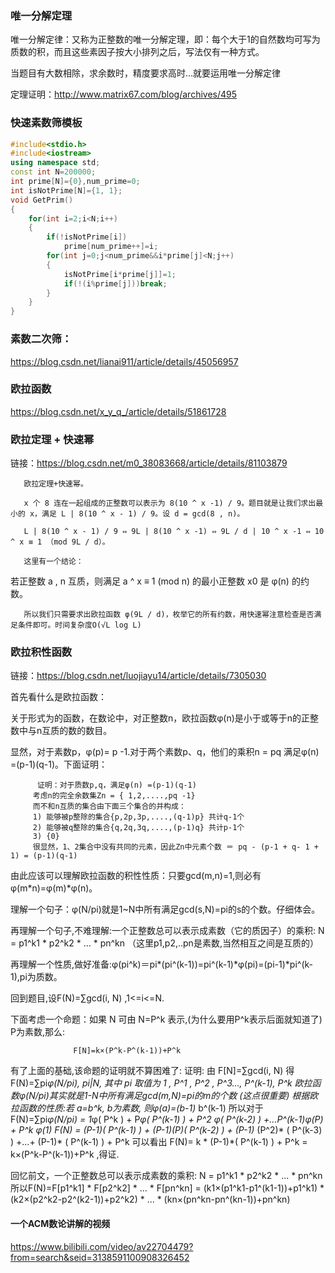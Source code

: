 ### 唯一分解定理

唯一分解定律：又称为正整数的唯一分解定理，即：每个大于1的自然数均可写为质数的积，而且这些素因子按大小排列之后，写法仅有一种方式。

当题目有大数相除，求余数时，精度要求高时…就要运用唯一分解定律

定理证明：<http://www.matrix67.com/blog/archives/495>



### 快速素数筛模板

```c++
#include<stdio.h>
#include<iostream>  
using namespace std;      
const int N=200000;
int prime[N]={0},num_prime=0;
int isNotPrime[N]={1, 1};
void GetPrim()
{
	for(int i=2;i<N;i++)
 	{
        if(!isNotPrime[i])
            prime[num_prime++]=i;
        for(int j=0;j<num_prime&&i*prime[j]<N;j++)
        {
        	isNotPrime[i*prime[j]]=1;
            if(!(i%prime[j]))break;
        }
    }
}
```

### 素数二次筛：

<https://blog.csdn.net/lianai911/article/details/45056957>

### 欧拉函数

<https://blog.csdn.net/x_y_q_/article/details/51861728>

### 欧拉定理 + 快速幂

链接：<https://blog.csdn.net/m0_38083668/article/details/81103879>

       欧拉定理+快速幂。
    
       x 个 8 连在一起组成的正整数可以表示为 8(10 ^ x -1) / 9。题目就是让我们求出最小的 x，满足 L | 8(10 ^ x - 1) / 9。设 d = gcd(8 , n)。
    
       L | 8(10 ^ x - 1) / 9 ⇔ 9L | 8(10 ^ x -1) ⇔ 9L / d | 10 ^ x -1 ⇔ 10 ^ x ≡ 1 （mod 9L / d）。
    
       这里有一个结论：

若正整数 a , n 互质，则满足 a ^ x ≡ 1 (mod n) 的最小正整数 x0 是 φ(n) 的约数。

       所以我们只需要求出欧拉函数 φ(9L / d)，枚举它的所有约数，用快速幂注意检查是否满足条件即可。时间复杂度O(√L log L)

### 欧拉积性函数

链接：<https://blog.csdn.net/luojiayu14/article/details/7305030>

首先看什么是欧拉函数：

关于形式为的函数，在数论中，对正整数n，欧拉函数φ(n)是小于或等于n的正整数中与n互质的数的数目。

显然，对于素数p，φ(p)= p -1.对于两个素数p、q，他们的乘积n = pq 满足φ(n) =(p-1)(q-1)。下面证明：

          证明：对于质数p,q，满足φ(n) =(p-1)(q-1)
         考虑n的完全余数集Zn = { 1,2,....,pq -1}
         而不和n互质的集合由下面三个集合的并构成：
         1) 能够被p整除的集合{p,2p,3p,....,(q-1)p} 共计q-1个
         2) 能够被q整除的集合{q,2q,3q,....,(p-1)q} 共计p-1个
         3) {0}
         很显然，1、2集合中没有共同的元素，因此Zn中元素个数 ＝ pq - (p-1 + q- 1 + 1) = (p-1)(q-1)

由此应该可以理解欧拉函数的积性性质：只要gcd(m,n)=1,则必有φ(m*n)=φ(m)*φ(n)。

理解一个句子：φ(N/pi)就是1~N中所有满足gcd(s,N)=pi的s的个数。仔细体会。

再理解一个句子,不难理解:一个正整数总可以表示成素数（它的质因子）的乘积: N = p1^k1  *  p2^k2  *  ... *   pn^kn （这里p1,p2,..pn是素数,当然相互之间是互质的）

再理解一个性质,做好准备:φ(pi^k)＝pi*\(pi^(k-1))=pi^(k-1)*φ(pi)=(pi-1)*pi^(k-1),pi为质数。

回到题目,设F(N)=∑gcd(i, N) ,1<=i<=N.

下面考虑一个命题：如果 N 可由 N=P^k 表示,(为什么要用P^k表示后面就知道了) P为素数,那么:

                  F[N]=k×(P^k-P^(k-1))+P^k

有了上面的基础,该命题的证明就不算困难了:
         证明: 由 F[N]=∑gcd(i, N) 得 F(N)=∑pi*φ(N/pi), pi|N,  其中 pi 取值为 1 , P^1 , P^2 , P^3..., P^(k-1), P^k
         欧拉函数φ(N/pi)其实就是1-N中所有满足gcd(m,N)=pi的m的个数 (这点很重要)
         根据欧拉函数的性质:若 a=b^k, b为素数, 则φ(a)=(b-1)* b^(k-1)
         所以对于 F(N)=∑pi*φ(N/pi) = 1*φ( P^k ) + P*φ( P^(k-1) ) + P^2 *φ( P^(k-2) ) +...P^(k-1)*φ(P) + P^k *φ(1)
         F(N) = (P-1)*( P^(k-1) ) + (P-1)*(P)*( P^(k-2) ) + (P-1)* (P^2)* ( P^(k-3) ) +...+ (P-1)* ( P^(k-1) ) + P^k
         可以看出 F(N)=  k * (P-1)*( P^(k-1) ) + P^k  = k×(P^k-P^(k-1))+P^k ,得证.

回忆前文，一个正整数总可以表示成素数的乘积:
N = p1^k1  *  p2^k2  *  ... *   pn^kn 
所以F(N)=F[p1^k1] * F[p2^k2] * ... * F[pn^kn]
= (k1×(p1^k1-p1^(k1-1))+p1^k1) * (k2×(p2^k2-p2^(k2-1))+p2^k2) * ... * (kn×(pn^kn-pn^(kn-1))+pn^kn)

#### 一个ACM数论讲解的视频

<https://www.bilibili.com/video/av22704479?from=search&seid=3138591100908326452>

